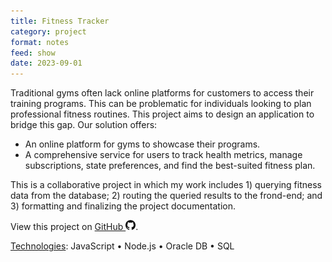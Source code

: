 ```yaml
---
title: Fitness Tracker
category: project
format: notes
feed: show
date: 2023-09-01
---
```


Traditional gyms often lack online platforms for customers to access their training programs. This can be problematic for individuals looking to plan professional fitness routines. This project aims to design an application to bridge this gap. Our solution offers:

- An online platform for gyms to showcase their programs.
- A comprehensive service for users to track health metrics, manage subscriptions, state preferences, and find the best-suited fitness plan.

This is a collaborative project in which my work includes 1) querying fitness data from the database; 2) routing the queried results to the frond-end; and 3) formatting and finalizing the project documentation.

View this project on [GitHub <img src="../../assets/img/github-icon.svg" alt="drawing" width="16"/>](https://github.com/yhouyang02/fitness-tracker).

<!-- 
TODO: 
1. Upload project images
 -->

<u>Technologies</u>: JavaScript • Node.js • Oracle DB • SQL

